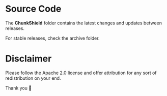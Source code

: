 # Source Code
The **ChunkShield** folder contains the latest changes and updates between releases.

For stable releases, check the archive folder.

# Disclaimer
Please follow the Apache 2.0 license and offer attribution for any sort of redistribution on your end.

Thank you 🩷
